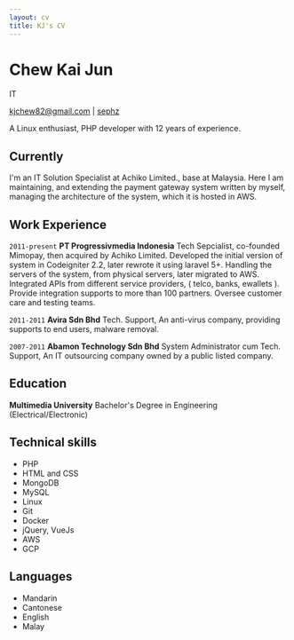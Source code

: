 ```yaml
---
layout: cv
title: KJ's CV
---
```

# Chew Kai Jun
IT

<div id="webaddress">
<a href="mailto:kjchew82@gmail.com">kjchew82@gmail.com</a>
|
<i class="fa fa-github"></i> <a href="http://github.com/sephz">sephz</a>
</div>

A Linux enthusiast, PHP developer with 12 years of experience.

## Currently

I'm an IT Solution Specialist at Achiko Limited., base at Malaysia. Here I am maintaining, and extending the payment gateway system written by myself, managing the architecture of the system, which it is hosted in AWS.

## Work Experience

`2011-present` 
__PT Progressivmedia Indonesia__ Tech Sepcialist, co-founded Mimopay, then acquired by Achiko Limited. Developed the initial version of system in Codeigniter 2.2, later rewrote it using laravel 5+. Handling the servers of the system, from physical servers, later migrated to AWS. Integrated APIs from different service providers, ( telco, banks, ewallets ). Provide integration supports to more than 100 partners. Oversee customer care and testing teams.

`2011-2011`
__Avira Sdn Bhd__ Tech. Support, An anti-virus company, providing supports to end users, malware removal.

`2007-2011`
__Abamon Technology Sdn Bhd__ System Administrator cum Tech. Support, An IT outsourcing company owned by a public listed company. 

## Education
__Multimedia University__  Bachelor's Degree in Engineering (Electrical/Electronic)

## Technical skills

* PHP
* HTML and CSS
* MongoDB
* MySQL
* Linux
* Git
* Docker
* jQuery, VueJs
* AWS
* GCP

## Languages

* Mandarin
* Cantonese
* English
* Malay


